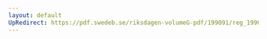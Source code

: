 ```yaml
---
layout: default
UpRedirect: https://pdf.swedeb.se/riksdagen-volumeG-pdf/199091/reg_199091/reg_199091_0590.pdf
---
```

